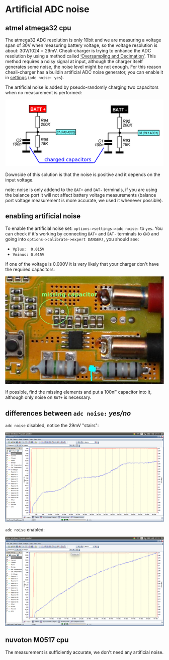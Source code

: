 
Artificial ADC noise
====================


atmel atmega32 cpu
------------------
The atmega32 ADC resolution is only 10bit and we are measuring a voltage span of 30V when measuring battery voltage,
so the voltage resolution is about: 30V/1024 = 29mV.
Cheali-charger is trying to enhance the ADC resolution by using a method called [‘Oversampling and
Decimation’](http://www.atmel.com/images/doc8003.pdf). This method requires a noisy signal at input,
although the charger itself generates some noise, the noise level might be not enough.
For this reason cheali-charger has a buildin artificial ADC noise generator,
you can enable it in [settings](settings/settings.md#nimh-nicd-specific-settings) (`adc noise: yes`).

The artificial noise is added by pseudo-randomly charging two capacitors when no measurement is performed:

![artificial noise capacitors](artificial_noise_capacitors.png)

Downside of this solution is that the noise is positive and it depends on the input voltage.

note: noise is only addend to the `BAT+` and `BAT-` terminals, if you are using the balance port it will not affect
battery voltage measurements (balance port voltage measurement is more accurate, we used it whenever possible).

enabling artificial noise
-------------------------
To enable the artificial noise set: `options->settings->adc noise:` to `yes`. You can check if it's working by
connecting `BAT+` and `BAT-` terminals to `GND` and going into `options->calibrate->expert DANGER!`, you should see:
- `Vplus:  0.015V`
- `Vminus: 0.015V`

If one of the voltage is 0.000V it is very likely that your charger don't have the required capacitors:

![artificial noise missing capacitor](artificial_noise_missing_capacitors.jpeg)

If possible, find the missing elements and put a 100nF capacitor into it, although only noise on `BAT+` is necessary.

differences between `adc noise:` *yes/no*
----------------------------------------

`adc noise` disabled, notice the 29mV "stairs":

![adc noise off](LogView/adc_noise_off.png)

`adc noise` enabled:

![adc noise on](LogView/adc_noise_on.png)


nuvoton M0517 cpu
-----------------
The measurement is sufficiently accurate, we don't need any artificial noise.

